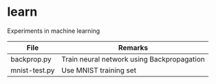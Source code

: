 # learn
Experiments in machine learning

| File  | Remarks |
|---------------|--------------------------------------------|
| backprop.py | Train neural network using Backpropagation |
| mnist-test.py | Use MNIST training set |


